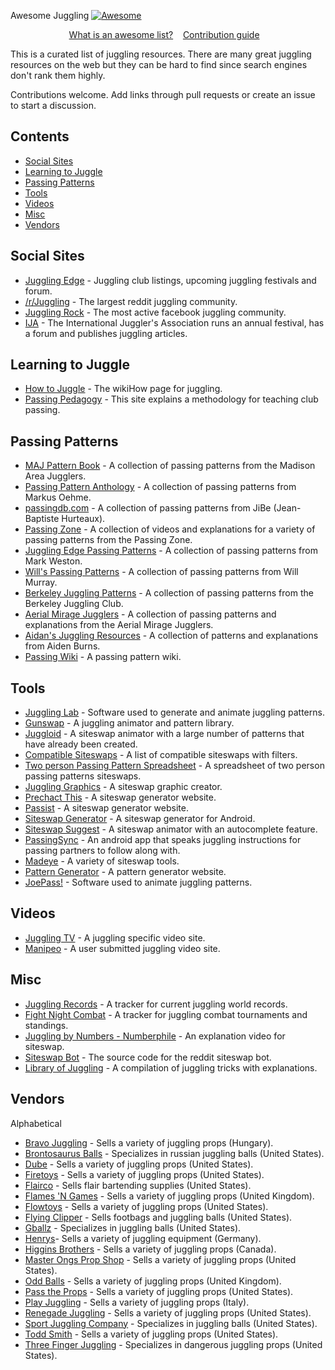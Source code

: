 Awesome Juggling [![Awesome](https://awesome.re/badge.svg)](https://awesome.re)

<p align="center">
	<a href="awesome.md">What is an awesome list?</a>&nbsp;&nbsp;&nbsp;
	<a href="contributing.md">Contribution guide</a>&nbsp;&nbsp;&nbsp;
</p>

This is a curated list of juggling resources.  There are many great juggling resources on the web but they can be hard to find since search engines don't rank them highly.

Contributions welcome. Add links through pull requests or create an issue to start a discussion.
<br>

## Contents

- [Social Sites](#social-sites)
- [Learning to Juggle](#learning-to-juggle)
- [Passing Patterns](#passing-patterns)
- [Tools](#tools)
- [Videos](#videos)
- [Misc](#misc)
- [Vendors](#vendors)

## Social Sites
- [Juggling Edge](https://www.jugglingedge.com/clublistings.php) - Juggling club listings, upcoming juggling festivals and forum.
- [/r/Juggling](https://www.reddit.com/r/juggling/) - The largest reddit juggling community.
- [Juggling Rock](https://www.facebook.com/groups/JugglingRock/) - The most active facebook juggling community.
- [IJA](https://www.juggle.org/) - The International Juggler's Association runs an annual festival, has a forum and publishes juggling articles.

## Learning to Juggle
- [How to Juggle](https://www.wikihow.com/Juggle) - The wikiHow page for juggling.
- [Passing Pedagogy](http://passingpedagogy.com/) - This site explains a methodology for teaching club passing.

## Passing Patterns
- [MAJ Pattern Book](https://madjugglers.com/majpatternbook) - A  collection of passing patterns from the Madison Area Jugglers.
- [Passing Pattern Anthology](https://jonglieren-jena.de/ppa/ppa.html) -  A collection of passing patterns from Markus Oehme.
- [passingdb.com](https://www.passingdb.com/index.php) - A collection of passing patterns from JiBe (Jean-Baptiste Hurteaux).
- [Passing Zone](https://passing.zone/) - A collection of videos and explanations for a variety of passing patterns from the Passing Zone.
- [Juggling Edge Passing Patterns](http://www.jugglingedge.com/pdf/PassingPatternsAug06.pdf) - A collection of passing patterns from Mark Weston.
- [Will's Passing Patterns](http://web.csulb.edu/~wmurray/jugglingArticles/WillPatterns.pdf) - A collection of passing patterns from Will Murray.
- [Berkeley Juggling Patterns](https://berkeleyjuggling.org/juggling-patterns/) - A collection of passing patterns from the Berkeley Juggling Club.
- [Aerial Mirage Jugglers](http://www.gnerds.com/juggle/) - A collection of passing patterns and explanations from the Aerial Mirage Jugglers.
- [Aidan's Juggling Resources](http://www.juggle.me.uk/passing/) - A collection of patterns and explanations from Aiden Burns.
- [Passing Wiki](https://passingwiki.org/wiki/Main_Page) - A passing pattern wiki.


## Tools
- [Juggling Lab](https://jugglinglab.org/) - Software used to generate and animate juggling patterns.
- [Gunswap](http://www.gunswap.co/about) - A juggling animator and pattern library.
- [Juggloid](http://juggloid.com/) - A siteswap animator with a large number of patterns that have already been created.
- [Compatible Siteswaps](https://www.cs.cmu.edu/~ckaestne/siteswaps.xhtml) - A list of compatible siteswaps with filters.
- [Two person Passing Pattern Spreadsheet](https://drive.google.com/file/d/0B26BTNBYVjFqdW9mWUgteDZYT00/view?ths=true) - A spreadsheet of two person passing patterns siteswaps.
- [Juggling Graphics](https://juggling.graphics/) - A siteswap graphic creator.
- [Prechact This](http://www.prechacthis.org/) - A siteswap generator website.
- [Passist](https://passist.org/) - A siteswap generator website.
- [Siteswap Generator](https://play.google.com/store/apps/details?id=namlit.siteswapgenerator&hl=gsw) - A siteswap generator for Android.
- [Siteswap Suggest](http://joshmermelstein.com/juggle-suggest/) - A siteswap animator with an autocomplete feature.
- [PassingSync](https://play.google.com/store/apps/details?id=edu.cmu.mastersofflyingobjects.passingsync) - An android app that speaks juggling instructions for passing partners to follow along with.
- [Madeye](http://madeye.org/juggling/) - A variety of siteswap tools.
- [Pattern Generator](http://jacos.nl/how-to-use-the-pattern-generator/) - A pattern generator website.
- [JoePass!](http://koelnvention.de/w/?page_id=151) - Software used to animate juggling patterns.

## Videos
- [Juggling TV](http://juggling.tv/) - A juggling specific video site.
- [Manipeo](http://manipeo.com/) - A user submitted juggling video site.

## Misc
- [Juggling Records](https://www.juggling-records.com/) - A tracker for current juggling world records.
- [Fight Night Combat](http://www.fightnightcombat.com/index.html) - A tracker for juggling combat tournaments and standings.
- [Juggling by Numbers - Numberphile](https://www.youtube.com/watch?time_continue=99&v=7dwgusHjA0Y) - An explanation video for siteswap.
- [Siteswap Bot](https://github.com/loganstafman/siteswap-bot) - The source code for the reddit siteswap bot.
- [Library of Juggling](https://www.libraryofjuggling.com/) - A compilation of juggling tricks with explanations.

## Vendors
Alphabetical

- [Bravo Juggling](http://www.bravojuggling.com/) - Sells a variety of juggling props (Hungary).
- [Brontosaurus Balls](http://brontosaurusballs.com/) - Specializes in russian juggling balls (United States).
- [Dube](https://www.dube.com/) - Sells a variety of juggling props (United States).
- [Firetoys](https://www.firetoys.com/) - Sells a variety of juggling props (United States).
- [Flairco](http://www.flairco.com) - Sells flair bartending supplies (United States).
- [Flames 'N Games](https://flamesngames.co.uk/) - Sells a variety of juggling props (United Kingdom).
- [Flowtoys](https://flowtoys.com/) - Sells a variety of juggling props (United States).
- [Flying Clipper](https://www.flyingclipper.com/) - Sells footbags and juggling balls (United States).
- [Gballz](https://gballz.com/) - Specializes in juggling balls (United States).
- [Henrys](https://www.henrys-online.de/en/)- Sells a variety of juggling equipment (Germany).
- [Higgins Brothers](http://higginsbrothers.com/en/) - Sells a variety of juggling props (Canada).
- [Master Ongs Prop Shop](http://www.masterongspropshop.com/) - Sells a variety of juggling props (United States).
- [Odd Balls](https://www.oddballs.co.uk/) - Sells a variety of juggling props (United Kingdom).
- [Pass the Props](http://passtheprops.com/) - Sells a variety of juggling props (United States).
- [Play Juggling](https://www.playjuggling.com/en/) - Sells a variety of juggling props (Italy).
- [Renegade Juggling](https://www.renegadejuggling.com/) - Sells a variety of juggling props (United States).
- [Sport Juggling Company](http://sportjugglingco.com/) - Specializes in juggling balls (United States).
- [Todd Smith](http://toddsmith.com/) - Sells a variety of juggling props (United States).
- [Three Finger Juggling](https://threefingerjuggling.com/) - Specializes in dangerous juggling props (United States).



